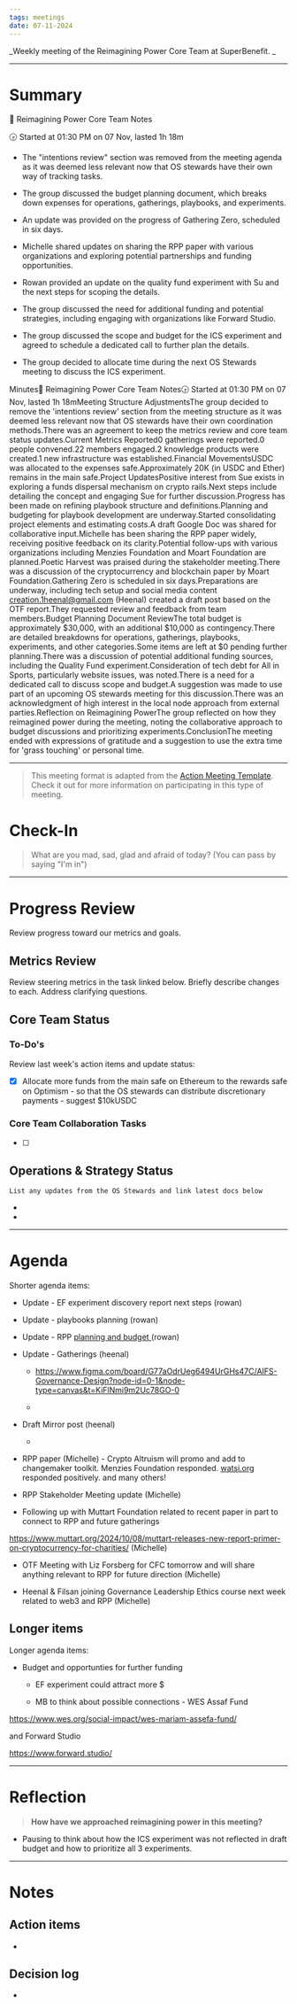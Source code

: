 ```yaml
---
tags: meetings
date: 07-11-2024
---
```

_Weekly meeting of the Reimagining Power Core Team at SuperBenefit.  _

---

# Summary

📝 Reimagining Power Core Team Notes

🕞 Started at 01:30 PM on 07 Nov, lasted 1h 18m

- The "intentions review" section was removed from the meeting agenda as it was deemed less relevant now that OS stewards have their own way of tracking tasks.

- The group discussed the budget planning document, which breaks down expenses for operations, gatherings, playbooks, and experiments.

- An update was provided on the progress of Gathering Zero, scheduled in six days.

- Michelle shared updates on sharing the RPP paper with various organizations and exploring potential partnerships and funding opportunities.

- Rowan provided an update on the quality fund experiment with Su and the next steps for scoping the details.

- The group discussed the need for additional funding and potential strategies, including engaging with organizations like Forward Studio.

- The group discussed the scope and budget for the ICS experiment and agreed to schedule a dedicated call to further plan the details.

- The group decided to allocate time during the next OS Stewards meeting to discuss the ICS experiment.

Minutes📝 Reimagining Power Core Team Notes🕞 Started at 01:30 PM on 07 Nov, lasted 1h 18mMeeting Structure AdjustmentsThe group decided to remove the 'intentions review' section from the meeting structure as it was deemed less relevant now that OS stewards have their own coordination methods.There was an agreement to keep the metrics review and core team status updates.Current Metrics Reported0 gatherings were reported.0 people convened.22 members engaged.2 knowledge products were created.1 new infrastructure was established.Financial MovementsUSDC was allocated to the expenses safe.Approximately 20K (in USDC and Ether) remains in the main safe.Project UpdatesPositive interest from Sue exists in exploring a funds dispersal mechanism on crypto rails.Next steps include detailing the concept and engaging Sue for further discussion.Progress has been made on refining playbook structure and definitions.Planning and budgeting for playbook development are underway.Started consolidating project elements and estimating costs.A draft Google Doc was shared for collaborative input.Michelle has been sharing the RPP paper widely, receiving positive feedback on its clarity.Potential follow-ups with various organizations including Menzies Foundation and Moart Foundation are planned.Poetic Harvest was praised during the stakeholder meeting.There was a discussion of the cryptocurrency and blockchain paper by Moart Foundation.Gathering Zero is scheduled in six days.Preparations are underway, including tech setup and social media content creation.1heenal@gmail.com (Heenal) created a draft post based on the OTF report.They requested review and feedback from team members.Budget Planning Document ReviewThe total budget is approximately $30,000, with an additional $10,000 as contingency.There are detailed breakdowns for operations, gatherings, playbooks, experiments, and other categories.Some items are left at $0 pending further planning.There was a discussion of potential additional funding sources, including the Quality Fund experiment.Consideration of tech debt for All in Sports, particularly website issues, was noted.There is a need for a dedicated call to discuss scope and budget.A suggestion was made to use part of an upcoming OS stewards meeting for this discussion.There was an acknowledgment of high interest in the local node approach from external parties.Reflection on Reimagining PowerThe group reflected on how they reimagined power during the meeting, noting the collaborative approach to budget discussions and prioritizing experiments.ConclusionThe meeting ended with expressions of gratitude and a suggestion to use the extra time for 'grass touching' or personal time.

---

> This meeting format is adapted from the [Action Meeting Template](https://medium.com/the-ready/how-to-facilitate-the-best-meeting-your-team-will-have-this-week-763f31b6d7d). Check it out for more information on participating in this type of meeting.

# Check-In

> What are you mad, sad, glad and afraid of today? (You can pass by saying "I'm in")

---

# Progress Review

Review progress toward our metrics and goals.

## Metrics Review

Review steering metrics in the task linked below. Briefly describe changes to each. Address clarifying questions.

 

## Core Team Status

### To-Do's

Review last week's action items and update status:

- [x] Allocate more funds from the main safe on Ethereum to the rewards safe on Optimism - so that the OS stewards can distribute discretionary payments - suggest $10kUSDC

### Core Team Collaboration Tasks

- [ ] 

## Operations & Strategy Status

`List any updates from the OS Stewards and link latest docs below`

-  

-  

---

# Agenda

Shorter agenda items:

- Update - EF experiment discovery report next steps (rowan)

- Update - playbooks planning (rowan)

- Update - RPP [planning and budget ](https://docs.google.com/spreadsheets/d/1BjoYdvJAZWEYBuNshcWUOsGaLWxKpjiN8bdVwC6n3f0/edit?gid=0#gid=0) (rowan)

- Update - Gatherings (heenal)

  - https://www.figma.com/board/G77aOdrUeg6494UrGHs47C/AIFS-Governance-Design?node-id=0-1&node-type=canvas&t=KiFlNmi9m2Uc78GO-0

  -  

- Draft Mirror post (heenal)

  -  

- RPP paper (Michelle) - Crypto Altruism will promo and add to changemaker toolkit. Menzies Foundation responded. [watsi.org](http://watsi.org) responded positively. and many others!

- RPP Stakeholder Meeting update (Michelle)

- Following up with Muttart Foundation related to recent paper in part to connect to RPP and future gatherings 

 https://www.muttart.org/2024/10/08/muttart-releases-new-report-primer-on-cryptocurrency-for-charities/  (Michelle)

- OTF Meeting with Liz Forsberg for CFC tomorrow and will share anything relevant to RPP for future direction (Michelle)

- Heenal & Filsan joining Governance Leadership Ethics course next week related to web3 and RPP (Michelle)

## Longer items

Longer agenda items:

- Budget and opportunties for further funding

  - EF experiment could attract more $ 

  - MB to think about possible connections - WES Assaf Fund 

 https://www.wes.org/social-impact/wes-mariam-assefa-fund/

  and Forward Studio

 https://www.forward.studio/

---

# Reflection 

> **How have we approached reimagining power in this meeting?**

- Pausing to think about how the ICS experiment was not reflected in draft budget and how to prioritize all 3 experiments.

---

# Notes

## Action items

- 

## Decision log

-    

## 